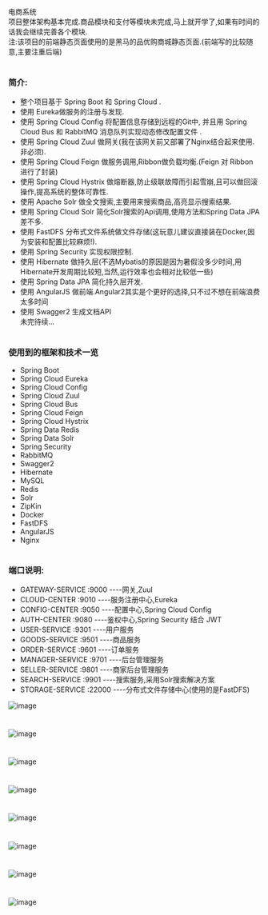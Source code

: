 
电商系统  
项目整体架构基本完成.商品模块和支付等模块未完成,马上就开学了,如果有时间的话我会继续完善各个模块.  
注:该项目的前端静态页面使用的是黑马的品优购商城静态页面.(前端写的比较随意,主要注重后端)    
#
### 简介:
* 整个项目基于 Spring Boot 和 Spring Cloud .  
* 使用 Eureka做服务的注册与发现.  
* 使用 Spring Cloud Config 将配置信息存储到远程的Git中, 并且用 Spring Cloud Bus 和 RabbitMQ 消息队列实现动态修改配置文件 .    
* 使用 Spring Cloud Zuul 做网关(我在该网关前又部署了Nginx结合起来使用.非必须).  
* 使用 Spring Cloud Feign 做服务调用,Ribbon做负载均衡.(Feign 对 Ribbon 进行了封装)  
* 使用 Spring Cloud Hystrix 做熔断器,防止级联故障而引起雪崩,且可以做回滚操作,提高系统的整体可靠性.    
* 使用 Apache Solr 做全文搜索,主要用来搜索商品,高亮显示搜索结果.   
* 使用 Spring Cloud Solr 简化Solr搜索的Api调用,使用方法和Spring Data JPA 差不多.  
* 使用 FastDFS 分布式文件系统做文件存储(这玩意儿建议直接装在Docker,因为安装和配置比较麻烦!).    
* 使用 Spring Security 实现权限控制.  
* 使用 Hibernate 做持久层(不选Mybatis的原因是因为暑假没多少时间,用Hibernate开发周期比较短,当然,运行效率也会相对比较低一些)  
* 使用 Spring Data JPA 简化持久层开发.  
* 使用 AngularJS 做前端.Angular2其实是个更好的选择,只不过不想在前端浪费太多时间  
* 使用 Swagger2 生成文档API  
未完待续...  
#
### 使用到的框架和技术一览
* Spring Boot
* Spring Cloud Eureka
* Spring Cloud Config
* Spring Cloud Zuul
* Spring Cloud Bus
* Spring Cloud Feign
* Spring Cloud Hystrix
* Spring Data Redis
* Spring Data Solr
* Spring Security
* RabbitMQ
* Swagger2
* Hibernate
* MySQL
* Redis
* Solr
* ZipKin
* Docker
* FastDFS
* AngularJS
* Nginx
#

### 端口说明:  
* GATEWAY-SERVICE         :9000  ----网关,Zuul  
* CLOUD-CENTER            :9010  ----服务注册中心,Eureka  
* CONFIG-CENTER           :9050  ----配置中心,Spring Cloud Config  
* AUTH-CENTER             :9080  ----鉴权中心,Spring Security 结合 JWT  
* USER-SERVICE            :9301  ----用户服务  
* GOODS-SERVICE           :9501  ----商品服务  
* ORDER-SERVICE           :9601  ----订单服务  
* MANAGER-SERVICE         :9701  ----后台管理服务  
* SELLER-SERVICE          :9801  ----商家后台管理服务  
* SEARCH-SERVICE          :9901  ----搜索服务,采用Solr搜索解决方案
* STORAGE-SERVICE         :22000 ----分布式文件存储中心(使用的是FastDFS)  

![image](screenshot/web/web1.jpg)
#
![image](screenshot/web/web2.jpg)
#
![image](screenshot/backend/b1.jpg)
#
![image](screenshot/backend/b2.jpg)
#
![image](screenshot/backend/b3.jpg)
#
![image](screenshot/backend/b4.jpg)
#
![image](screenshot/backend/b5.jpg)
#
![image](screenshot/structure/s1.jpg)
#

